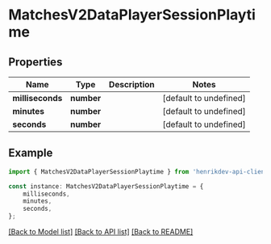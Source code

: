 # MatchesV2DataPlayerSessionPlaytime


## Properties

Name | Type | Description | Notes
------------ | ------------- | ------------- | -------------
**milliseconds** | **number** |  | [default to undefined]
**minutes** | **number** |  | [default to undefined]
**seconds** | **number** |  | [default to undefined]

## Example

```typescript
import { MatchesV2DataPlayerSessionPlaytime } from 'henrikdev-api-client';

const instance: MatchesV2DataPlayerSessionPlaytime = {
    milliseconds,
    minutes,
    seconds,
};
```

[[Back to Model list]](../README.md#documentation-for-models) [[Back to API list]](../README.md#documentation-for-api-endpoints) [[Back to README]](../README.md)
